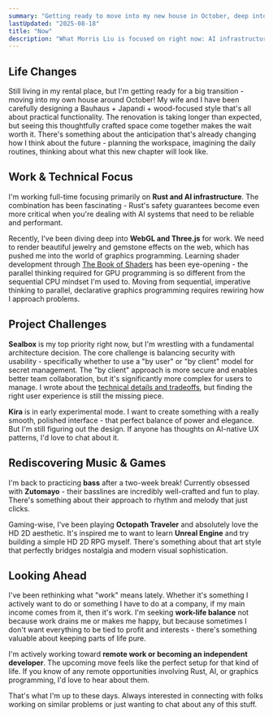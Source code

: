 ```yaml
---
summary: "Getting ready to move into my new house in October, deep into Rust + AI work, rebuilding Sealbox architecture, learning shaders, and rediscovering my bass through Zutomayo's incredible basslines."
lastUpdated: "2025-08-18"
title: "Now"
description: "What Morris Liu is focused on right now: AI infrastructure work, WebGL explorations, bass playing, and current interests. Updated regularly."
---
```


## Life Changes

Still living in my rental place, but I'm getting ready for a big transition - moving into my own house around October! My wife and I have been carefully designing a Bauhaus + Japandi + wood-focused style that's all about practical functionality. The renovation is taking longer than expected, but seeing this thoughtfully crafted space come together makes the wait worth it. There's something about the anticipation that's already changing how I think about the future - planning the workspace, imagining the daily routines, thinking about what this new chapter will look like.

## Work & Technical Focus

I'm working full-time focusing primarily on **Rust and AI infrastructure**. The combination has been fascinating - Rust's safety guarantees become even more critical when you're dealing with AI systems that need to be reliable and performant.

Recently, I've been diving deep into **WebGL and Three.js** for work. We need to render beautiful jewelry and gemstone effects on the web, which has pushed me into the world of graphics programming. Learning shader development through [The Book of Shaders](https://thebookofshaders.com/) has been eye-opening - the parallel thinking required for GPU programming is so different from the sequential CPU mindset I'm used to. Moving from sequential, imperative thinking to parallel, declarative graphics programming requires rewiring how I approach problems.

## Project Challenges

**Sealbox** is my top priority right now, but I'm wrestling with a fundamental architecture decision. The core challenge is balancing security with usability - specifically whether to use a "by user" or "by client" model for secret management. The "by client" approach is more secure and enables better team collaboration, but it's significantly more complex for users to manage. I wrote about the [technical details and tradeoffs](/thoughts/zero-trust-secret-management-design-decisions), but finding the right user experience is still the missing piece.

**Kira** is in early experimental mode. I want to create something with a really smooth, polished interface - that perfect balance of power and elegance. But I'm still figuring out the design. If anyone has thoughts on AI-native UX patterns, I'd love to chat about it.

## Rediscovering Music & Games

I'm back to practicing **bass** after a two-week break! Currently obsessed with **Zutomayo** - their basslines are incredibly well-crafted and fun to play. There's something about their approach to rhythm and melody that just clicks.

Gaming-wise, I've been playing **Octopath Traveler** and absolutely love the HD 2D aesthetic. It's inspired me to want to learn **Unreal Engine** and try building a simple HD 2D RPG myself. There's something about that art style that perfectly bridges nostalgia and modern visual sophistication.

## Looking Ahead

I've been rethinking what "work" means lately. Whether it's something I actively want to do or something I have to do at a company, if my main income comes from it, then it's work. I'm seeking **work-life balance** not because work drains me or makes me happy, but because sometimes I don't want everything to be tied to profit and interests - there's something valuable about keeping parts of life pure.

I'm actively working toward **remote work or becoming an independent developer**. The upcoming move feels like the perfect setup for that kind of life. If you know of any remote opportunities involving Rust, AI, or graphics programming, I'd love to hear about them.

That's what I'm up to these days. Always interested in connecting with folks working on similar problems or just wanting to chat about any of this stuff.
